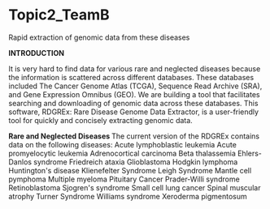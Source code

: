 # Topic2_TeamB
Rapid extraction of genomic data from these diseases 

<b>INTRODUCTION</b>

It is very hard to find data for various rare and neglected diseases because the information is scattered across different databases. These databases included The Cancer Genome Atlas (TCGA), Sequence Read Archive (SRA), and Gene Expression Omnibus (GEO). We are building a tool that facilitates searching and downloading of genomic data across these databases. This software, RDGREx: Rare Disease Genome Data Extractor, is a user-friendly tool for quickly and concisely extracting genomic data.

<b> Rare and Neglected Diseases </b>
The current version of the RDGREx contains data on the following diseases:
Acute lymphoblastic leukemia
Acute promyelocytic leukemia
Adrenocortical carcinoma
Beta thalassemia
Ehlers-Danlos syndrome
Friedreich ataxia
Glioblastoma
Hodgkin lymphoma
Huntington's disease
Klienefelter Syndrome
Leigh Syndrome
Mantle cell pymphoma
Multiple myeloma
Pituitary Cancer
Prader-Willi syndrome
Retinoblastoma
Sjogren's syndrome
Small cell lung cancer
Spinal muscular atrophy
Turner Syndrome
Williams syndrome
Xeroderma pigmentosum
